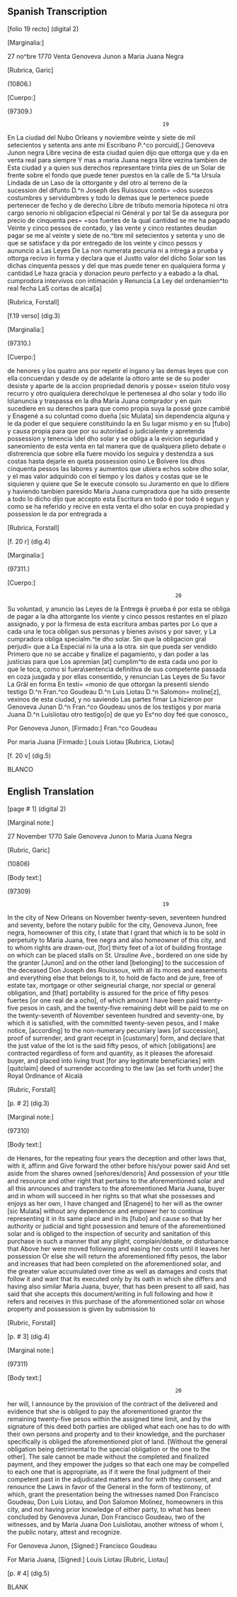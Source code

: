 ## Spanish Transcription  

[folio 19 recto] (digital 2) 

[Marginalia:]

27 no^bre 1770
Venta
Genoveva 
Junon
a
Maria Juana 
Negra

[Rubrica, Garic]

(10806.)

[Cuerpo:]

(97309.)

                                                     19
En La ciudad del Nubo Orleans y noviembre
veinte y siete de mil setecientos y setenta ans ante
mi Escribano P.^co porcuid[.] Genoveva Junon negra 
Libre vecina de esta ciudad quien dijo que ottorga que 
y da en venta real para siempre Y mas a maria 
Juana negra libre vezina tambien de Esta ciudad 
y a quien sus derechos representare trinta pies de
un Solar de frente sobre el fondo que puede tener 
puestos en la calle de S.^ta Ursula Lindada de un 
Laso de la ottorgante y del otro al terreno de la  
sucession del difunto D.^n Joseph des Ruissoux conto= 
=dos susezos costumbres y servidumbres y todo lo
demas que le pertenece puede pertenecer de fecho y 
de derecho Libre de tributo memoria hipoteca ni otra 
cargo senorío ni obligacion eSpecial ni Général y 
por tal Se da assegura por precio de cinquenta pes=
=sos fuertes de la qual cantidad se me ha pagado 
Veinte y cinco pessos de contado, y las vente y cinco 
restantes deudan pagar se me al veinte y siete 
de no.^bre mil setecientos y setenta y uno de que se satisface y da por entregado de los veinte y cinco
pessos y aununcio a Las Leyes De La non numerata
pecunia ni a intrega a prueba y ottorga recivo
in forma y declara que el Justto valor del dicho
Solar son las dichas cinquenta pessos y del que mas 
puede tener en qualquiera forma y cantidad Le haza
gracia y donacion peuro perfecto y a eabado a la dhaL
cumprodora intervivos con intimación y Renuncia
La Ley del ordenamien^to real fecha LaS cortas de alcal[a]





[Rubrica, Forstall]


[f.19 verso] (dig.3)

[Marginalia:]

(97310.)

[Cuerpo:]

de henores y los quatro ans por repetir el ingano
y las demas leyes que con ella concuerdan y desde
oy de adelante la ottoro ante se de su poder desiste
y aparte de la accion propriedad denoris y posse=
sseion titulo vosy recurro y otro qualquiera derecho\que le pertenesea al dho solar y todo illo lo\anuncia y traspassa en la dha Maria Juana
comprador y en quin sucediere en su derechos para
que como propia suya la possé goze cambié y 
Enagené a su coluntad como dueña [sic Mulata] sin
dependencia alguna y le da poder el que sequiere constituindo la en Su lugar mismo y en 
su [fubo] y causa propia para que por su autoridad
o judicialente y apretenda possession y tenencia \del dho solar y se obliga a la evicion seguridad
y saneomiento de esta venta en tal manera
que de qualquera plieto debate o distrerencia que 
sobre ella fuere movido los seguira y destendza 
a sus costas hasta dejarle en queta possession
osino Le Bolvere los dhos cinquenta pessos las labores y aumentos que ubiera echos sobre dho solar, y el mas valor adquirido con el tiempo y los daños y costas 
que se le siquieren y quiere que Se le execute consolo su Juramento en que lo difiere y haviendo tambien
paresido Maria Juana cumpradora que ha sido
presente a todo lo dicho dijo que accepto esta
Escritura en todo ê por todo ê segun y como se ha
referido y recive en esta venta el dho solar en cuya
propiedad y possession le da por entregrada a 

[Rubrica, Forstall]


[f. 20 r] (dig.4)

[Marginalia:]

(97311.)

[Cuerpo:]

                                                         20
Su voluntad, y anuncio las Leyes de la Entrega
ê prueba ê por esta se obliga de pagar a la dha
attorgante los viente y cinco pessos restantes en 
el plazo assignado, y por la firmesa de esta
escritura ambas partes por Lo que a cada una
le toca obligan sus personas y bienes avisos y 
por saver, y La cumpradora obliga specialm.^te 
dho solar. Sin que la obligacion gral perjudi=
que a La Especial ni la una a la otra. sin que
pueda ser vendido Primero que no se accabe y 
finalize el pagamiento, y dan poder a las
justicias para que Los apremian [at] cumplim^to 
de esta cada uno por lo que le toca, como si fuera\sentencia definitiva de sus competente passada
en coza jusgada y por ellas consentido, y renuncian
Las Leyes de Su favor La Grãl en forma En testi=
=monio de que ottorgan la presenti siendo testigo
D.^n Fran.^co Goudeau D.^n Luis Liotau D.^n Salomon=
moline[z], vexinos de esta ciudad, y no saviendo
Las partes fimar La hizieron por Genoveva
Junan D.^n Fran.^co Goudeau unos de los testigos y 
por maria Juana D.^n Luisliotau otro testigo[o] de
que yo Es^no doy feé que conosco_

Por Genoveva Junon,
[Firmado:] Fran.^co Goudeau

Por maria Juana
[Firmado:] Louis Liotau [Rubrica, Liotau]


[f. 20 v] (dig.5)

BLANCO


  
## English Translation  
  
[page # 1] (digital 2)

[Marginal note:]

27 November 1770
Sale
Genoveva
Junon
to
Maria Juana
Negra

[Rubric, Garic]

(10806)

[Body text:]

(97309)

                                                     19
In the city of New Orleans on November 
twenty-seven, seventeen hundred and seventy, before 
the notary public for the city, Genoveva Junon, free negra, homeowner of this city, I state that I grant 
that which is to be sold in perpetuity to Maria 
Juana, free negra and also homeowner of this city,
and to whom rights are drawn-out, [for] thirty feet of 
a lot of building frontage on which can be placed 
stalls on St. Ursuline Ave., bordered on one side by the granter [Junon] and on the other land [belonging] to the 
succession of the deceased Don Joseph des Rouissoux, with all its mores and easements and everything else
that belongs to it, to hold de facto and 
de jure, free of estate tax, mortgage or other 
seigneurial charge, nor special or general obligation, and
[that] portability is assured for the price of fifty pesos 
fuertes [or one real de a ocho], of which amount I have been paid
twenty-five pesos in cash, and the twenty-five
remaining debt will be paid to me on the twenty-seventh
of November seventeen hundred and seventy-one, by 
which it is satisfied, with the committed twenty-seven
pesos, and I make notice, [according] to the non-numerary pecuniary laws [of succession], proof of surrender, and grant receipt in [customary] form, and declare that the just value of the lot is the said fifty pesos, of which [obligations]
are contracted regardless of form and quantity, as it pleases the aforesaid 
buyer, and placed into living trust [for any legitimate beneficiaries] with [quitclaim] deed of surrender 
according to the law [as set forth under] the Royal Ordinance of Alcalá

[Rubric, Forstall]


[p. # 2] (dig.3)

[Marginal note:]

(97310)

[Body text:]

de Henares, for the repeating four years 
the deception and other laws that, with it, affirm and 
Give forward the other before his/your power said
And set aside from the shares owned [señores/denoris]
And possession of your title and resource and other right that pertains to the aforementioned solar and all this announces and transfers to the aforementioned Maria Juana, buyer and in whom will succeed in her rights so that what she possesses and enjoys as her own, I have changed and [Enagené] to her will as the owner [sic Mulata] without any dependence and empower her to continue representing it in its same place and in its [fubo] and cause so that by her authority or judicial and tight possession and tenure of the aforementioned solar and is obliged to the inspection of security and sanitation of this purchase in such a manner that any plight, complain/debate, or disturbance that 
Above her were moved following and easing her costs until it leaves her possession
Or else she will return the aforementioned fifty pesos, the labor and increases that had been completed on the aforementioned solar, and the greater value accumulated over time as well as damages and costs that follow it and want that its executed only by its oath in which she differs and having also similar Maria Juana, buyer, that has been present to all said, has said that she accepts this 
document/writing in full following and how it refers and receives in this purchase of the aforementioned solar on whose property and possession is given by submission to 

[Rubric, Forstall]


[p. # 3] (dig.4)

[Marginal note:]

(97311)

[Body text:]

                                                         20
her will, I announce by the provision of the contract of the delivered and evidence that she is obliged to pay the aforementioned grantor the remaining twenty-five pesos within the assigned time limit, and by the signature of this deed both parties are obliged what each one has to do with their own persons and property and to their knowledge, and the purchaser specifically is obliged the aforementioned plot of land. [Without the general obligation being detrimental to the special obligation or the one to the other]. The sale cannot be made without the completed and finalized payment, and they empower the judges so that each one may be compelled to each one that is appropriate, as if it were the final judgment of their competent past in the adjudicated matters and for with they consent, and renounce the Laws in favor of the General in the form of testimony, of which, grant the presentation being the witnesses named Don Francisco Goudeau, Don Luís Liotau, and Don Salomon Molinez, homeowners in this city, and not having prior knowledge of either party, to what has been concluded by Genoveva Junan, Don Francisco Goudeau, two of the witnesses, and by Maria Juana Don Luisliotau, another witness of whom I, the public notary, attest and recognize.

For Genoveva Junon,
[Signed:] Francisco Goudeau

For Maria Juana,
[Signed:] Louis Liotau [Rubric, Liotau]


[p. # 4] (dig.5) 

BLANK
